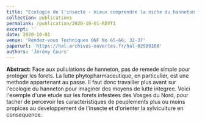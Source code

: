 ```yaml
---
title: "Ecologie de l'insecte - mieux comprendre la niche du hanneton forestier : une étude ONF en 2018 dans les Vosges de Nord"
collection: publications
permalink: /publication/2020-10-01-RDVT1
excerpt: ''
date: 2020-10-01
venue: 'Rendez-vous Techniques ONF No 65-66; 32-37'
paperurl: 'https://hal.archives-ouvertes.fr/hal-02989168'
authors: 'Jérémy Cours'
---
```


**Abstract:** Face aux pullulations de hanneton, pas de remede simple pour proteger les forets. La lutte phytopharmaceutique, en particulier, est une methode appartenant au passe. Il faut donc travailler plus avant sur l'ecologie du hanneton pour imaginer des moyens de lutte integree. Voici l'exemple d'une etude sur les forets infestees des Vosges du Nord, pour tacher de percevoir les caracteristiques de peuplements plus ou moins propices au developpement de l'insecte et d'orienter la sylviculture en consequence.